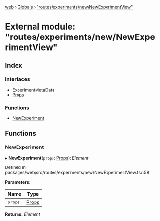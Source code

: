 [web](../README.md) › [Globals](../globals.md) › ["routes/experiments/new/NewExperimentView"](_routes_experiments_new_newexperimentview_.md)

# External module: "routes/experiments/new/NewExperimentView"

## Index

### Interfaces

* [ExperimentMetaData](../interfaces/_routes_experiments_new_newexperimentview_.experimentmetadata.md)
* [Props](../interfaces/_routes_experiments_new_newexperimentview_.props.md)

### Functions

* [NewExperiment](_routes_experiments_new_newexperimentview_.md#newexperiment)

## Functions

###  NewExperiment

▸ **NewExperiment**(`props`: [Props](../interfaces/_routes_experiment_dashboard_cagesessiontable_.props.md)): *Element*

Defined in packages/web/src/routes/experiments/new/NewExperimentView.tsx:58

**Parameters:**

Name | Type |
------ | ------ |
`props` | [Props](../interfaces/_routes_experiment_dashboard_cagesessiontable_.props.md) |

**Returns:** *Element*
